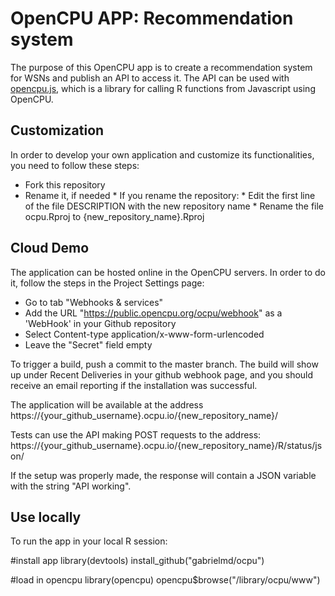 OpenCPU APP: Recommendation system
====================
  
The purpose of this OpenCPU app is to create a recommendation system for WSNs and publish an API to access it.
The API can be used with [opencpu.js](http://github.com/jeroenooms/opencpu.js), which is a library for calling R functions from Javascript using OpenCPU.  

Customization
----------

In order to develop your own application and customize its functionalities, you need to follow these steps:

 * Fork this repository
 * Rename it, if needed
        * If you rename the repository: 
                * Edit the first line of the file DESCRIPTION with the new repository name
                * Rename the file ocpu.Rproj to {new_repository_name}.Rproj

Cloud Demo
----------

The application can be hosted online in the OpenCPU servers. In order to do it, follow the steps in the Project Settings page:

 * Go to tab "Webhooks & services"
 * Add the URL "https://public.opencpu.org/ocpu/webhook" as a 'WebHook' in your Github repository
 * Select Content-type application/x-www-form-urlencoded
 * Leave the "Secret" field empty
 
To trigger a build, push a commit to the master branch. The build will show up under Recent Deliveries in your github webhook page, and you should receive an email reporting if the installation was successful.

The application will be available at the address https://{your_github_username}.ocpu.io/{new_repository_name}/

Tests can use the API making POST requests to the address: https://{your_github_username}.ocpu.io/{new_repository_name}/R/status/json/

If the setup was properly made, the response will contain a JSON variable with the string "API working".

Use locally
-----------

To run the app in your local R session:

#install app
library(devtools)
install_github("gabrielmd/ocpu")

#load in opencpu
library(opencpu)
opencpu$browse("/library/ocpu/www")

